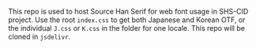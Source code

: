 This repo is used to host Source Han Serif for web font usage in SHS-CID project. Use the root `index.css` to get both Japanese and Korean OTF, or the individual `J.css` or `K.css` in the folder for one locale. This repo will be cloned in `jsdelivr`.
